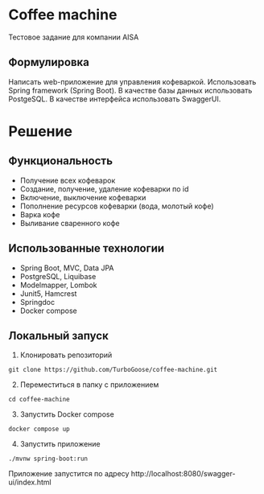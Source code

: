 # Coffee machine
Тестовое задание для компании AISA

## Формулировка
Написать web-приложение для управления кофеваркой.
Использовать Spring framework (Spring Boot).
В качестве базы данных использовать PostgeSQL.
В качестве интерфейса использовать SwaggerUI.

# Решение
## Функциональность
- Получение всех кофеварок
- Создание, получение, удаление кофеварки по id
- Включение, выключение кофеварки
- Пополнение ресурсов кофеварки (вода, молотый кофе)
- Варка кофе
- Выливание сваренного кофе

## Использованные технологии
- Spring Boot, MVC, Data JPA
- PostgreSQL, Liquibase
- Modelmapper, Lombok
- Junit5, Hamcrest
- Springdoc
- Docker compose

## Локальный запуск
1. Клонировать репозиторий
```shell
git clone https://github.com/TurboGoose/coffee-machine.git
```

2. Переместиться в папку с приложением
```shell
cd coffee-machine
```

3. Запустить Docker compose
```shell
docker compose up
```

4. Запустить приложение
```shell
./mvnw spring-boot:run
```

Приложение запустится по адресу http://localhost:8080/swagger-ui/index.html
